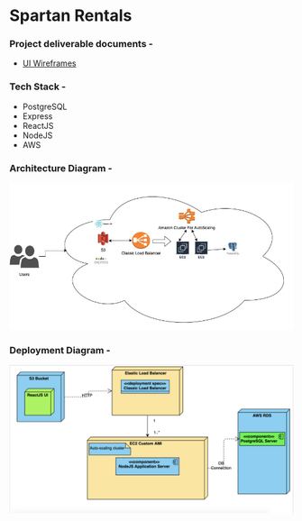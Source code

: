 # Spartan Rentals

### Project deliverable documents -
- [UI Wireframes](/ProjectDeliverableDocuments/UIWireframes.pdf)

### Tech Stack - 
- PostgreSQL
- Express
- ReactJS
- NodeJS
- AWS

### Architecture Diagram -
![Project Architecture Diagram](/ProjectDeliverableDocuments/CloudArchitectureDiagram.png "Project Architecture Diagram")

### Deployment Diagram -
![Project Deployment Diagram](/ProjectDeliverableDocuments/deploymentDiagram.png "Project Deployment Diagram")

